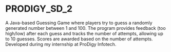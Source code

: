 # PRODIGY_SD_2
A Java-based Guessing Game where players try to guess a randomly generated number between 1 and 100. The program provides feedback (too high/low) after each guess and tracks the number of attempts, allowing up to 10 guesses. Scores are awarded based on the number of attempts. Developed during my internship at ProDigy Infotech.
